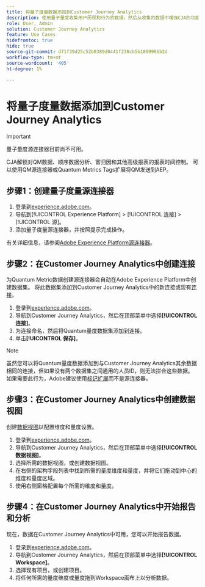 ```yaml
---
title: 将量子度量数据添加到Customer Journey Analytics
description: 使用量子量度收集用户历程和行为的数据，然后从收集的数据中增强CJA的功能，以得出更丰富的见解。
role: User, Admin
solution: Customer Journey Analytics
feature: Use Cases
hidefromtoc: true
hide: true
source-git-commit: d71f39d25c52b0389d0441f238cb5b1809986b2d
workflow-type: tm+mt
source-wordcount: '405'
ht-degree: 1%

---
```


# 将量子度量数据添加到Customer Journey Analytics

>[!IMPORTANT]
>
>量子量度源连接器目前尚不可用。

CJA解锁对QM数据、顺序数据分析、富归因和其他高级报表的报表时间控制。  可以使用QM源连接器或Quantum Metrics Tags扩展将QM发送到AEP。

## 步骤1：创建量子度量源连接器

1. 登录到[experience.adobe.com](https://experience.adobe.com)。
1. 导航到[!UICONTROL Experience Platform] > [!UICONTROL 连接] > [!UICONTROL 源]。
1. 添加量子度量源连接器，并按照提示完成操作。

有关详细信息，请参阅[Adobe Experience Platform源连接器](https://experienceleague.adobe.com/en/docs/experience-platform/sources/home)。

## 步骤2：在Customer Journey Analytics中创建连接

为Quantum Metric数据创建源连接器会自动在Adobe Experience Platform中创建数据集。 将此数据集添加到Customer Journey Analytics中的新连接或现有[连接](/help/connections/overview.md)。

1. 登录到[experience.adobe.com](https://experience.adobe.com)。
1. 导航到Customer Journey Analytics，然后在顶部菜单中选择&#x200B;**[!UICONTROL 连接]**。
1. 为连接命名，然后将Quantum量度数据集添加到连接。
1. 单击&#x200B;**[!UICONTROL 保存]**。

>[!NOTE]
>虽然您可以将Quantum量度数据添加到与Customer Journey Analytics其余数据相同的连接，但如果没有两个数据集之间通用的人员ID，则无法拼合这些数据。 如果需要此行为，Adobe建议使用[标记扩展](https://experienceleague.adobe.com/en/docs/experience-platform/destinations/catalog/analytics/quantum-metric)而不是源连接器。

## 步骤3：在Customer Journey Analytics中创建数据视图

创建[数据视图](/help/data-views/data-views.md)以配置维度和量度设置。

1. 登录到[experience.adobe.com](https://experience.adobe.com)。
1. 导航到Customer Journey Analytics，然后在顶部菜单中选择&#x200B;**[!UICONTROL 数据视图]**。
1. 选择所需的数据视图，或创建数据视图。
1. 在右侧的架构字段列表中找到所需的量度维度和量度，并将它们拖动到中心的维度和量度区域。
1. 使用右侧窗格配置每个所需的维度和量度。

## 步骤4：在Customer Journey Analytics中开始报告和分析

现在，数据在Customer Journey Analytics中可用，您可以开始报告数据。

1. 登录到[experience.adobe.com](https://experience.adobe.com)。
1. 导航到Customer Journey Analytics，然后在顶部菜单中选择&#x200B;**[!UICONTROL Workspace]**。
1. 选择现有项目，或创建项目。
1. 将任何所需的量度维度或量度拖到Workspace画布上以分析数据。
